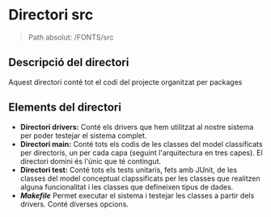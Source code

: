 # Directori src

> Path absolut: /FONTS/src

## Descripció del directori
Aquest directori conté tot el codi del projecte organitzat per packages

## Elements del directori

- **Directori drivers:**
  Conté els drivers que hem utilitzat al nostre sistema per poder testejar el sistema complet.
- **Directori main:**
  Conté tots els codis de les classes del model classificats per directoris, un per cada capa (seguint l'arquitectura
  en tres capes). El directori domini és l'únic que té contingut.
- **Directori test:**
  Conté tots els tests unitaris, fets amb JUnit, de les classes del model conceptual clapssificats per les classes que
  realitzen alguna funcionalitat i les classes que defineixen tipus de dades.
- ***Makefile***
  Permet executar el sistema i testejar les classes a partir dels drivers. Conté diverses opcions.
